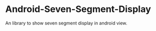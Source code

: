 Android-Seven-Segment-Display
=============================

An library to show seven segment display in android view.

